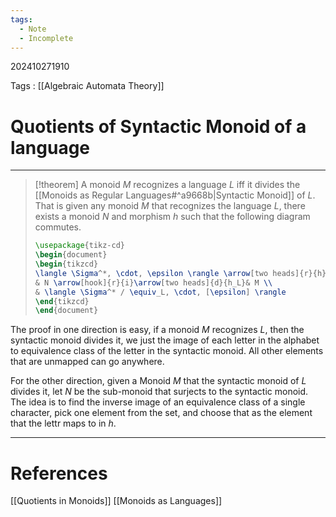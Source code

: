 ```yaml
---
tags:
  - Note
  - Incomplete
---
```

202410271910

Tags : [[Algebraic Automata Theory]]
# Quotients of Syntactic Monoid of a language
---
>[!theorem] 
>A monoid $M$ recognizes a language $L$ iff it divides the [[Monoids as Regular Languages#^a9668b|Syntactic Monoid]] of $L$.
>That is given any monoid $M$ that recognizes the language $L$, there exists a monoid $N$ and morphism $h$ such that the following diagram commutes.
>```tikz
>\usepackage{tikz-cd} 
>\begin{document} 
>\begin{tikzcd} 
>\langle \Sigma^*, \cdot, \epsilon \rangle \arrow[two heads]{r}{h} \arrow{dr}{\eta_L} 
>& N \arrow[hook]{r}{i}\arrow[two heads]{d}{h_L}& M \\
>& \langle \Sigma^* / \equiv_L, \cdot, [\epsilon] \rangle 
>\end{tikzcd} 
>\end{document}
>```

The proof in one direction is easy, if a monoid $M$ recognizes $L$, then the syntactic monoid divides it, we just the image of each letter in the alphabet to equivalence class of the letter in the syntactic monoid. All other elements that are unmapped can go anywhere.

For the other direction, given a Monoid $M$ that the syntactic monoid of $L$ divides it, let $N$ be the sub-monoid that surjects to the syntactic monoid. The idea is to find the inverse image of an equivalence class of a single character, pick one element from the set, and choose that as the element that the lettr maps to in $h$.

---
# References
[[Quotients in Monoids]]
[[Monoids as Languages]]